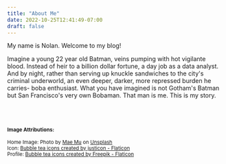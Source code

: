 ```yaml
---
title: "About Me"
date: 2022-10-25T12:41:49-07:00
draft: false
---
```

My name is Nolan. Welcome to my blog!

Imagine a young 22 year old Batman, veins pumping with hot vigilante blood. Instead of heir to a billion dollar fortune, a day job as a data analyst. And by night, rather than serving up knuckle sandwiches to the city's criminal underworld, an even deeper, darker, more repressed burden he carries- boba enthusiast. What you have imagined is not Gotham's Batman but San Francisco's very own Bobaman. That man is me. This is my story.

<br><br>
<small>
#### Image Attributions:
Home Image:
Photo by 
<a href="https://unsplash.com/@picoftasty?utm_source=unsplash&utm_medium=referral&utm_content=creditCopyText">Mae Mu</a> on <a href="https://unsplash.com/s/photos/milk-tea?utm_source=unsplash&utm_medium=referral&utm_content=creditCopyText">Unsplash</a><br>
Icon:
<a href="https://www.flaticon.com/free-icons/bubble-tea" title="bubble tea icons">Bubble tea icons created by justicon - Flaticon</a>
<br>Profile: <a href="https://www.flaticon.com/free-icons/bubble-tea" title="bubble tea icons">Bubble tea icons created by Freepik - Flaticon</a>
</small>